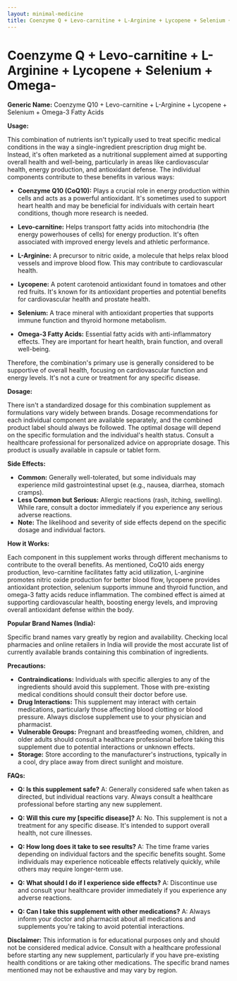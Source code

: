 ```yaml
---
layout: minimal-medicine
title: Coenzyme Q + Levo-carnitine + L-Arginine + Lycopene + Selenium + Omega-
---
```


# Coenzyme Q + Levo-carnitine + L-Arginine + Lycopene + Selenium + Omega-

**Generic Name:** Coenzyme Q10 + Levo-carnitine + L-Arginine + Lycopene + Selenium + Omega-3 Fatty Acids


**Usage:**

This combination of nutrients isn't typically used to treat specific medical conditions in the way a single-ingredient prescription drug might be. Instead, it's often marketed as a nutritional supplement aimed at supporting overall health and well-being, particularly in areas like cardiovascular health, energy production, and antioxidant defense.  The individual components contribute to these benefits in various ways:

* **Coenzyme Q10 (CoQ10):**  Plays a crucial role in energy production within cells and acts as a powerful antioxidant.  It's sometimes used to support heart health and may be beneficial for individuals with certain heart conditions, though more research is needed.

* **Levo-carnitine:** Helps transport fatty acids into mitochondria (the energy powerhouses of cells) for energy production.  It's often associated with improved energy levels and athletic performance.

* **L-Arginine:**  A precursor to nitric oxide, a molecule that helps relax blood vessels and improve blood flow. This may contribute to cardiovascular health.

* **Lycopene:** A potent carotenoid antioxidant found in tomatoes and other red fruits. It's known for its antioxidant properties and potential benefits for cardiovascular health and prostate health.

* **Selenium:** A trace mineral with antioxidant properties that supports immune function and thyroid hormone metabolism.

* **Omega-3 Fatty Acids:** Essential fatty acids with anti-inflammatory effects. They are important for heart health, brain function, and overall well-being.


Therefore, the combination's primary use is generally considered to be supportive of overall health, focusing on cardiovascular function and energy levels.  It's not a cure or treatment for any specific disease.


**Dosage:**

There isn't a standardized dosage for this combination supplement as formulations vary widely between brands.  Dosage recommendations for each individual component are available separately, and the combined product label should always be followed.  The optimal dosage will depend on the specific formulation and the individual's health status.  Consult a healthcare professional for personalized advice on appropriate dosage.  This product is usually available in capsule or tablet form.


**Side Effects:**

* **Common:**  Generally well-tolerated, but some individuals may experience mild gastrointestinal upset (e.g., nausea, diarrhea, stomach cramps).
* **Less Common but Serious:**  Allergic reactions (rash, itching, swelling).  While rare,  consult a doctor immediately if you experience any serious adverse reactions.
* **Note:**  The likelihood and severity of side effects depend on the specific dosage and individual factors.


**How it Works:**

Each component in this supplement works through different mechanisms to contribute to the overall benefits.  As mentioned, CoQ10 aids energy production, levo-carnitine facilitates fatty acid utilization, L-arginine promotes nitric oxide production for better blood flow, lycopene provides antioxidant protection, selenium supports immune and thyroid function, and omega-3 fatty acids reduce inflammation. The combined effect is aimed at supporting cardiovascular health, boosting energy levels, and improving overall antioxidant defense within the body.


**Popular Brand Names (India):**

Specific brand names vary greatly by region and availability.  Checking local pharmacies and online retailers in India will provide the most accurate list of currently available brands containing this combination of ingredients.


**Precautions:**

* **Contraindications:** Individuals with specific allergies to any of the ingredients should avoid this supplement.  Those with pre-existing medical conditions should consult their doctor before use.
* **Drug Interactions:**  This supplement may interact with certain medications, particularly those affecting blood clotting or blood pressure. Always disclose supplement use to your physician and pharmacist.
* **Vulnerable Groups:** Pregnant and breastfeeding women, children, and older adults should consult a healthcare professional before taking this supplement due to potential interactions or unknown effects.
* **Storage:** Store according to the manufacturer's instructions, typically in a cool, dry place away from direct sunlight and moisture.


**FAQs:**

* **Q: Is this supplement safe?** A:  Generally considered safe when taken as directed, but individual reactions vary. Always consult a healthcare professional before starting any new supplement.

* **Q: Will this cure my [specific disease]?** A: No. This supplement is not a treatment for any specific disease. It's intended to support overall health, not cure illnesses.

* **Q: How long does it take to see results?** A:  The time frame varies depending on individual factors and the specific benefits sought.  Some individuals may experience noticeable effects relatively quickly, while others may require longer-term use.

* **Q: What should I do if I experience side effects?** A: Discontinue use and consult your healthcare provider immediately if you experience any adverse reactions.

* **Q: Can I take this supplement with other medications?** A:  Always inform your doctor and pharmacist about all medications and supplements you're taking to avoid potential interactions.


**Disclaimer:** This information is for educational purposes only and should not be considered medical advice. Consult with a healthcare professional before starting any new supplement, particularly if you have pre-existing health conditions or are taking other medications.  The specific brand names mentioned may not be exhaustive and may vary by region.

